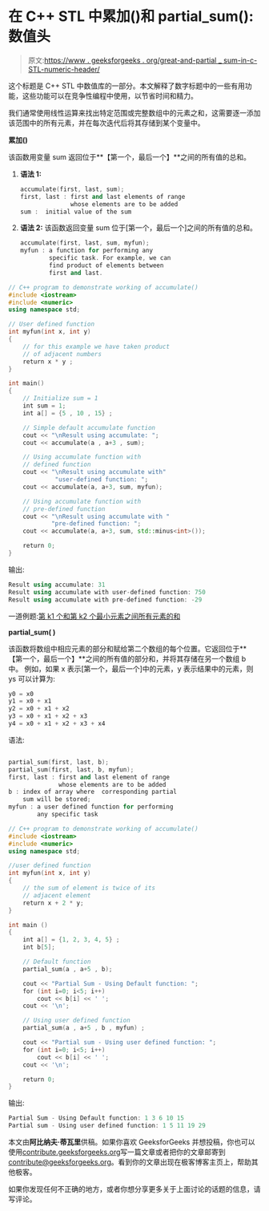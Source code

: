 # 在 C++ STL 中累加()和 partial_sum():数值头

> 原文:[https://www . geeksforgeeks . org/great-and-partial _ sum-in-c-STL-numeric-header/](https://www.geeksforgeeks.org/accumulate-and-partial_sum-in-c-stl-numeric-header/)

这个标题是 C++ STL 中数值库的一部分。本文解释了数字标题中的一些有用功能，这些功能可以在竞争性编程中使用，以节省时间和精力。

我们通常使用线性运算来找出特定范围或完整数组中的元素之和，这需要逐一添加该范围中的所有元素，并在每次迭代后将其存储到某个变量中。

**累加()**

该函数用变量 sum 返回位于**【第一个，最后一个】**之间的所有值的总和。

1.  **语法 1:**

    ```cpp
    accumulate(first, last, sum);
    first, last : first and last elements of range 
                  whose elements are to be added
    sum :  initial value of the sum

    ```

2.  **语法 2:** 该函数返回变量 sum 位于[第一个，最后一个]之间的所有值的总和。

    ```cpp
    accumulate(first, last, sum, myfun); 
    myfun : a function for performing any 
            specific task. For example, we can
            find product of elements between
            first and last.

    ```

```cpp
// C++ program to demonstrate working of accumulate()
#include <iostream> 
#include <numeric>     
using namespace std;

// User defined function
int myfun(int x, int y) 
{
    // for this example we have taken product 
    // of adjacent numbers
    return x * y ;
}

int main() 
{
    // Initialize sum = 1 
    int sum = 1;
    int a[] = {5 , 10 , 15} ;

    // Simple default accumulate function
    cout << "\nResult using accumulate: ";
    cout << accumulate(a , a+3 , sum);

    // Using accumulate function with
    // defined function
    cout << "\nResult using accumulate with"
             "user-defined function: ";
    cout << accumulate(a, a+3, sum, myfun);

    // Using accumulate function with
    // pre-defined function 
    cout << "\nResult using accumulate with "
            "pre-defined function: ";
    cout << accumulate(a, a+3, sum, std::minus<int>());

    return 0;
}
```

输出:

```cpp
Result using accumulate: 31
Result using accumulate with user-defined function: 750
Result using accumulate with pre-defined function: -29

```

一道例题:[第 k1 个和第 k2 个最小元素之间所有元素的和](https://www.geeksforgeeks.org/sum-elements-k1th-k2th-smallest-elements/)

**partial_sum( )**

该函数将数组中相应元素的部分和赋给第二个数组的每个位置。它返回位于**【第一个，最后一个】**之间的所有值的部分和，并将其存储在另一个数组 b 中。
例如，如果 x 表示[第一个，最后一个]中的元素，y 表示结果中的元素，则 ys 可以计算为:

```cpp
y0 = x0 
y1 = x0 + x1 
y2 = x0 + x1 + x2 
y3 = x0 + x1 + x2 + x3 
y4 = x0 + x1 + x2 + x3 + x4

```

语法:

```cpp

partial_sum(first, last, b);
partial_sum(first, last, b, myfun);
first, last : first and last element of range 
              whose elements are to be added
b : index of array where  corresponding partial 
    sum will be stored;
myfun : a user defined function for performing 
        any specific task

```

```cpp
// C++ program to demonstrate working of accumulate()
#include <iostream> 
#include <numeric>     
using namespace std;

//user defined function
int myfun(int x, int y)
{
    // the sum of element is twice of its 
    // adjacent element
    return x + 2 * y;
}

int main () 
{
    int a[] = {1, 2, 3, 4, 5} ;
    int b[5];

    // Default function
    partial_sum(a , a+5 , b);

    cout << "Partial Sum - Using Default function: ";
    for (int i=0; i<5; i++)
        cout << b[i] << ' ';
    cout << '\n';

    // Using user defined function
    partial_sum(a , a+5 , b , myfun) ;

    cout << "Partial sum - Using user defined function: ";
    for (int i=0; i<5; i++)
        cout << b[i] << ' ';
    cout << '\n';

    return 0;
}
```

输出:

```cpp
Partial Sum - Using Default function: 1 3 6 10 15 
Partial sum - Using user defined function: 1 5 11 19 29 

```

本文由**阿比纳夫·蒂瓦里**供稿。如果你喜欢 GeeksforGeeks 并想投稿，你也可以使用[contribute.geeksforgeeks.org](http://www.contribute.geeksforgeeks.org)写一篇文章或者把你的文章邮寄到 contribute@geeksforgeeks.org。看到你的文章出现在极客博客主页上，帮助其他极客。

如果你发现任何不正确的地方，或者你想分享更多关于上面讨论的话题的信息，请写评论。